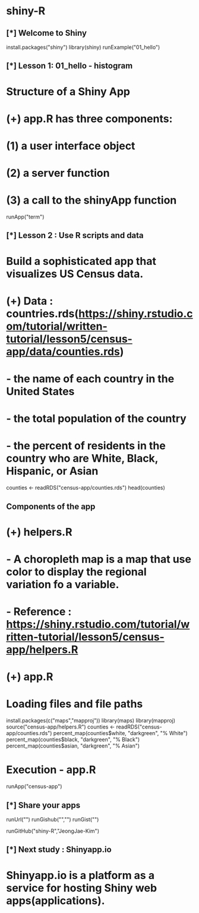 # shiny-R
## [*] Welcome to Shiny

install.packages("shiny")
library(shiny)
runExample("01_hello")





## [*] Lesson 1: 01_hello - histogram

# Structure of a Shiny App
# (+) app.R has three components:
#   (1) a user interface object
#   (2) a server function
#   (3) a call to the shinyApp function

runApp("term")





## [*] Lesson 2 : Use R scripts and data

# Build a sophisticated app that visualizes US Census data.
# (+) Data : countries.rds(https://shiny.rstudio.com/tutorial/written-tutorial/lesson5/census-app/data/counties.rds)
#   - the name of each country in the United States
#   - the total population of the country
#   - the percent of residents in the country who are White, Black, Hispanic, or Asian
counties <- readRDS("census-app/counties.rds")
head(counties)

## Components of the app
# (+) helpers.R
#   - A choropleth map is a map that use color to display the regional variation fo a variable.
#   - Reference : https://shiny.rstudio.com/tutorial/written-tutorial/lesson5/census-app/helpers.R
# (+) app.R

# Loading files and file paths
install.packages(c("maps","mapproj"))
library(maps)
library(mapproj)
source("census-app/helpers.R")
counties <- readRDS("census-app/counties.rds")
percent_map(counties$white, "darkgreen", "% White")
percent_map(counties$black, "darkgreen", "% Black")
percent_map(counties$asian, "darkgreen", "% Asian")

# Execution - app.R
runApp("census-app")





## [*] Share your apps

runUrl("<the weblink>")
runGishub("<repository name>","<user name>")
runGist("<gist number>")

runGitHub("shiny-R","JeongJae-Kim")





## [*] Next study : Shinyapp.io

# Shinyapp.io is a platform as a service for hosting Shiny web apps(applications).

